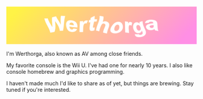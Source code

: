![MrAmicker](tcbn.png)

I'm Werthorga, also known as AV among close friends.

My favorite console is the Wii U. I've had one for nearly 10 years.
I also like console homebrew and graphics programming.

I haven't made much I'd like to share as of yet, but things are brewing. Stay tuned if you're interested.

